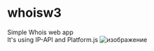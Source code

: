 # whoisw3
Simple Whois web app   
It's using IP-API and Platform.js
![изображение](https://user-images.githubusercontent.com/105941998/170834456-a5dffb6a-8c5e-403b-8d2b-02a2e07a7b86.png)
